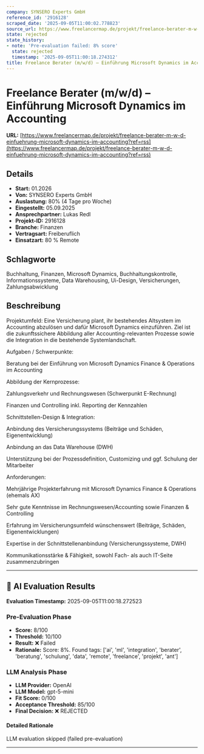 ```yaml
---
company: SYNSERO Experts GmbH
reference_id: '2916128'
scraped_date: '2025-09-05T11:00:02.778823'
source_url: https://www.freelancermap.de/projekt/freelance-berater-m-w-d-einfuehrung-microsoft-dynamics-im-accounting?ref=rss
state: rejected
state_history:
- note: 'Pre-evaluation failed: 8% score'
  state: rejected
  timestamp: '2025-09-05T11:00:18.274312'
title: Freelance Berater (m/w/d) – Einführung Microsoft Dynamics im Accounting
---
```



# Freelance Berater (m/w/d) – Einführung Microsoft Dynamics im Accounting
**URL:** [https://www.freelancermap.de/projekt/freelance-berater-m-w-d-einfuehrung-microsoft-dynamics-im-accounting?ref=rss](https://www.freelancermap.de/projekt/freelance-berater-m-w-d-einfuehrung-microsoft-dynamics-im-accounting?ref=rss)
## Details
- **Start:** 01.2026
- **Von:** SYNSERO Experts GmbH
- **Auslastung:** 80% (4 Tage pro Woche)
- **Eingestellt:** 05.09.2025
- **Ansprechpartner:** Lukas Redl
- **Projekt-ID:** 2916128
- **Branche:** Finanzen
- **Vertragsart:** Freiberuflich
- **Einsatzart:** 80
                                                % Remote

## Schlagworte
Buchhaltung, Finanzen, Microsoft Dynamics, Buchhaltungskontrolle, Informationssysteme, Data Warehousing, Ui-Design, Versicherungen, Zahlungsabwicklung

## Beschreibung
Projektumfeld:
Eine Versicherung plant, ihr bestehendes Altsystem im Accounting abzulösen und dafür Microsoft Dynamics einzuführen. Ziel ist die zukunftssichere Abbildung aller Accounting-relevanten Prozesse sowie die Integration in die bestehende Systemlandschaft.

Aufgaben / Schwerpunkte:

Beratung bei der Einführung von Microsoft Dynamics Finance & Operations im Accounting

Abbildung der Kernprozesse:

Zahlungsverkehr und Rechnungswesen (Schwerpunkt E-Rechnung)

Finanzen und Controlling inkl. Reporting der Kennzahlen

Schnittstellen-Design & Integration:

Anbindung des Versicherungssystems (Beiträge und Schäden, Eigenentwicklung)

Anbindung an das Data Warehouse (DWH)

Unterstützung bei der Prozessdefinition, Customizing und ggf. Schulung der Mitarbeiter

Anforderungen:

Mehrjährige Projekterfahrung mit Microsoft Dynamics Finance & Operations (ehemals AX)

Sehr gute Kenntnisse im Rechnungswesen/Accounting sowie Finanzen & Controlling

Erfahrung im Versicherungsumfeld wünschenswert (Beiträge, Schäden, Eigenentwicklungen)

Expertise in der Schnittstellenanbindung (Versicherungssysteme, DWH)

Kommunikationsstärke & Fähigkeit, sowohl Fach- als auch IT-Seite zusammenzubringen

---

## 🤖 AI Evaluation Results

**Evaluation Timestamp:** 2025-09-05T11:00:18.272523

### Pre-Evaluation Phase
- **Score:** 8/100
- **Threshold:** 10/100
- **Result:** ❌ Failed
- **Rationale:** Score: 8%. Found tags: ['ai', 'ml', 'integration', 'berater', 'beratung', 'schulung', 'data', 'remote', 'freelance', 'projekt', 'ant']

### LLM Analysis Phase
- **LLM Provider:** OpenAI
- **LLM Model:** gpt-5-mini
- **Fit Score:** 0/100
- **Acceptance Threshold:** 85/100
- **Final Decision:** ❌ REJECTED

#### Detailed Rationale
LLM evaluation skipped (failed pre-evaluation)

---
